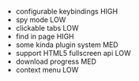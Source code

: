 * configurable keybindings HIGH
* spy mode LOW
* clickable tabs LOW
* find in page HIGH
* some kinda plugin system MED
* support HTML5 fullscreen api LOW
* download progress MED
* context menu LOW
